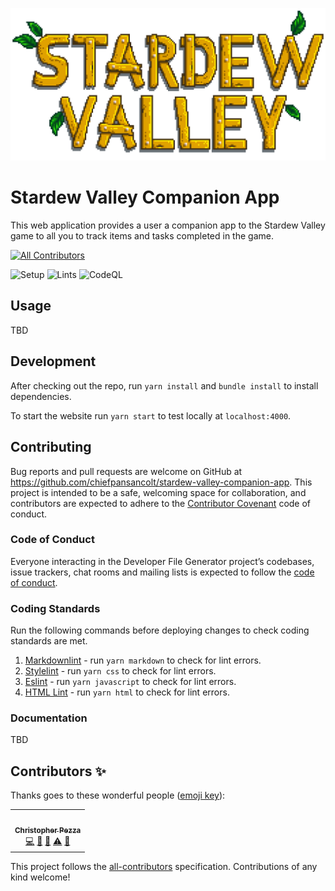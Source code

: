 ![Stardew Valley Logo](https://github.com/chiefpansancolt/stardew-valley-companion-app/blob/main/.github/SDV_logo_3x.png)

# Stardew Valley Companion App

This web application provides a user a companion app to the Stardew Valley game to all you to track items and tasks completed in the game.

<!-- ALL-CONTRIBUTORS-BADGE:START - Do not remove or modify this section -->
[![All Contributors](https://img.shields.io/badge/all_contributors-1-orange.svg?style=flat-square)](#contributors-)
<!-- ALL-CONTRIBUTORS-BADGE:END -->
![Setup](https://github.com/chiefpansancolt/stardew-valley-companion-app/workflows/Setup/badge.svg)
![Lints](https://github.com/chiefpansancolt/stardew-valley-companion-app/workflows/Lints/badge.svg)
![CodeQL](https://github.com/chiefpansancolt/stardew-valley-companion-app/workflows/CodeQL/badge.svg)

## Usage

TBD

## Development

After checking out the repo, run `yarn install` and `bundle install` to install dependencies.

To start the website run `yarn start` to test locally at `localhost:4000`.

## Contributing

Bug reports and pull requests are welcome on GitHub at https://github.com/chiefpansancolt/stardew-valley-companion-app. This project is intended to be a safe, welcoming space for collaboration, and contributors are expected to adhere to the [Contributor Covenant](http://contributor-covenant.org) code of conduct.

### Code of Conduct

Everyone interacting in the Developer File Generator project’s codebases, issue trackers, chat rooms and mailing lists is expected to follow the [code of conduct](https://github.com/chiefpansancolt/stardew-valley-companion-app/blob/main/CODE_OF_CONDUCT.md).

### Coding Standards

Run the following commands before deploying changes to check coding standards are met.

1. [Markdownlint](https://github.com/DavidAnson/markdownlint) - run `yarn markdown` to check for lint errors.
2. [Stylelint](https://github.com/stylelint/stylelint) - run `yarn css` to check for lint errors.
3. [Eslint](https://github.com/eslint/eslint) - run `yarn javascript` to check for lint errors.
4. [HTML Lint](https://github.com/chinchiheather/html-linter) - run `yarn html` to check for lint errors.

### Documentation

TBD

## Contributors ✨

Thanks goes to these wonderful people ([emoji key](https://allcontributors.org/docs/en/emoji-key)):

<!-- ALL-CONTRIBUTORS-LIST:START - Do not remove or modify this section -->
<!-- prettier-ignore-start -->
<!-- markdownlint-disable -->
<table>
  <tr>
    <td align="center"><a href="https://chris-pezza.com"><img src="https://avatars3.githubusercontent.com/u/5841177?v=4" width="100px;" alt=""/><br /><sub><b>Christopher Pezza</b></sub></a><br /><a href="https://github.com/chiefpansancolt/stardew-valley-companion-app/commits?author=chiefpansancolt" title="Code">💻</a> <a href="https://github.com/chiefpansancolt/developer-file-generator/commits?author=chiefpansancolt" title="Documentation">📖</a> <a href="#tool-chiefpansancolt" title="Tools">🔧</a> <a href="https://github.com/chiefpansancolt/stardew-valley-companion-app/commits?author=chiefpansancolt" title="Tests">⚠️</a> <a href="#maintenance-chiefpansancolt" title="Maintenance">🚧</a></td>
  </tr>
</table>

<!-- markdownlint-enable -->
<!-- prettier-ignore-end -->
<!-- ALL-CONTRIBUTORS-LIST:END -->

This project follows the
[all-contributors](https://github.com/all-contributors/all-contributors)
specification. Contributions of any kind welcome!
